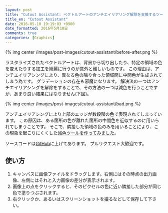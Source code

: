 ```yaml
---
layout: post
title: "Cutout Assistant: ベクトルアートのアンチエイリアリング解除を支援するツール"
title_en: "Cutout Assistant"
date: 2016-05-10 19:19:03 +0900
date_formatted: 2016年5月10日
comments: true
categories: [Graphics]
---
```



{% img center /images/post-images/cutout-assistant/before-after.png %}

ラスタライズされたベクトルアートは、背景から切り出したり、特定の領域の色を変えたりする加工を綺麗に行うのが意外と難しいものです。
この理由は、アンチエイリアシングにより、異なる色の隣り合った領域間に中間色が生成されてしまう為です。
グラデーションの存在も邪魔になります。
解決法の一つはアンチエイリアシングを解除をすることで、その方法の一つは減色を行うことですが、あまり良い結果にはなりません(下図)。

{% img center /images/post-images/cutout-assistant/bad.png %}

アンチエイリアシングにより上部のエッジが数段階の色で表現されてしまっています。
この原因は、ある箇所の色が離れた箇所の中間色を近似するのに用いられてしまうことです。
そこで、隣接した領域の色のみを用いることにより、この現象を起こりにくくした[減色ツールを作ってみました](https://cdn.rawgit.com/yvt/cutout-assistant/0.1.1/index.html)。

ソースコードは[GitHub](https://github.com/yvt/cutout-assistant)に上げてあります。
プルリクエスト大歓迎です。

使い方
------

1. キャンバスに画像ファイルをドラッグします。右側にはその時点の出力画像、左側にはそれと入力画像の差分が表示されます。
2. 画像上の点をクリックすると、そのピクセルの色に近い隣接した部分が同じ色で塗りつぶされます。
3. 右クリックか、あるいはスクリーンショットを撮るなどして保存して下さい。

